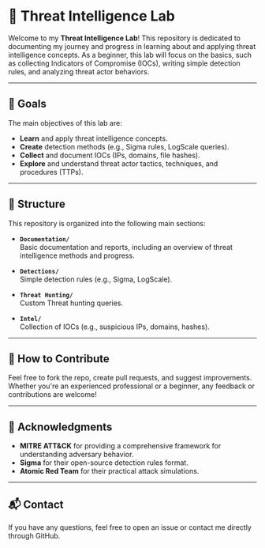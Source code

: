 # 🧠 Threat Intelligence Lab

Welcome to my **Threat Intelligence Lab**! This repository is dedicated to documenting my journey and progress in learning about and applying threat intelligence concepts. As a beginner, this lab will focus on the basics, such as collecting Indicators of Compromise (IOCs), writing simple detection rules, and analyzing threat actor behaviors.

---

## 🎯 Goals
The main objectives of this lab are:
- **Learn** and apply threat intelligence concepts.
- **Create** detection methods (e.g., Sigma rules, LogScale queries).
- **Collect** and document IOCs (IPs, domains, file hashes).
- **Explore** and understand threat actor tactics, techniques, and procedures (TTPs).

---

## 📂 Structure

This repository is organized into the following main sections:

- **`Documentation/`**  
  Basic documentation and reports, including an overview of threat intelligence methods and progress.

- **`Detections/`**  
  Simple detection rules (e.g., Sigma, LogScale).

- **`Threat Hunting/`**  
  Custom Threat hunting queries.

- **`Intel/`**  
  Collection of IOCs (e.g., suspicious IPs, domains, hashes).

---

## 🤝 How to Contribute
Feel free to fork the repo, create pull requests, and suggest improvements. Whether you're an experienced professional or a beginner, any feedback or contributions are welcome!

---

## 🙏 Acknowledgments
- **MITRE ATT&CK** for providing a comprehensive framework for understanding adversary behavior.
- **Sigma** for their open-source detection rules format.
- **Atomic Red Team** for their practical attack simulations.

---

## 📬 Contact
If you have any questions, feel free to open an issue or contact me directly through GitHub.
